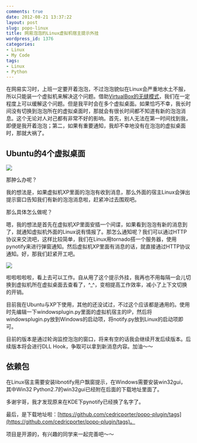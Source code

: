 ```yaml
---
comments: true
date: 2012-08-21 13:37:22
layout: post
slug: popo-linux
title: 网易泡泡的Linux虚拟机宿主提示外挂
wordpress_id: 1376
categories:
- Linux
- My Code
tags:
- Linux
- Python
---
```


在网易实习时，上班一定要开着泡泡，不过泡泡貌似在Linux会严重地水土不服，所以只能装一个虚拟机来解决这个问题。借助[VirtualBox的无缝模式](http://everet.org/2012/07/virtualbox-seamless.html)，我们在一定程度上可以缓解这个问题。但是我平时会在多个虚拟桌面。如果恰巧不幸，我长时间没有切换到泡泡所在的虚拟桌面时，那就会有很长时间都不知道有新的泡泡消息。这个无论对人对己都有非常不好的影响。首先，别人无法在第一时间找到我，即便是我开着泡泡；第二，如果有重要通知，我却不幸地没有在泡泡的虚拟桌面时，那就大祸了。<!-- more -->


## Ubuntu的4个虚拟桌面


[![](http://everet.org/wp-content/uploads/2012/08/2012-08-21-112057的屏幕截图.png)](http://everet.org/wp-content/uploads/2012/08/2012-08-21-112057的屏幕截图.png)

那肿么办呢？

我的想法是，如果虚拟机XP里面的泡泡有收到消息，那么外面的宿主Linux会弹出提示窗口告知我们有新的泡泡消息啦，赶紧冲过去围观吧。

那么具体怎么做呢？

嗯，我的想法是首先在虚拟机XP里面安插一个间谍，如果看到泡泡有新的消息到了，就通知虚拟机外面的Linux说有情报了。那怎么通知呢？我们可以通过HTTP协议来交流吧，这样比较简单，我们在Linux用tornado搭一个服务器，使用pynotify来进行弹窗通知。然后虚拟机XP里面有消息的话，就直接通过HTTP协议通知。好，那我们赶紧开工吧。

[![](http://everet.org/wp-content/uploads/2012/08/tips.png)](http://everet.org/wp-content/uploads/2012/08/tips.png)

啦啦啦啦啦，看上去可以工作。自从用了这个提示外挂，我再也不用每隔一会儿切换到虚拟机所在虚拟桌面去查看了，^_^，变相提高工作效率，减小了上下文切换的开销。

目前我在Ubuntu与XP下使用，其他的还没试过，不过这个应该都是通用的。使用时先编辑一下windowsplugin.py里面的虚拟机宿主的IP，然后将windowsplugin.py放到Windows的启动项，将notify.py放到Linux的启动项即可。

目前的版本是通过轮询监控泡泡的窗口，将来有空的话我会继续开发后续版本。后续版本将会进行DLL Hook，争取可以拿到新消息内容。加油～～


## 依赖包


在Linux宿主需要安装libnotify用户飘窗提示，在Windows需要安装win32gui，其中Win32 Python2.7的win32gui已经附在后面的下载地址里面了。

多谢宇哥，我才发现原来在KDE下pynotify已经换了名字了。

最后，是下载地址啦：[https://github.com/cedricporter/popo-plugin/tags](https://github.com/cedricporter/popo-plugin/tags)。

项目是开源的，有兴趣的同学来一起完善吧～～
